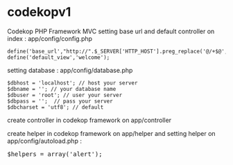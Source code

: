 # codekopv1
Codekop PHP Framework MVC
setting base url and default controller on index : app/config/config.php

    define('base_url',"http://".$_SERVER['HTTP_HOST'].preg_replace('@/+$@','',dirname($_SERVER['SCRIPT_NAME'])).'/'); 
    define('default_view','welcome');

setting database : app/config/database.php

    $dbhost = 'localhost'; // host your server
    $dbname = ''; // your database name
    $dbuser = 'root'; // user your server
    $dbpass = '';  // pass your server
    $dbcharset = 'utf8'; // default  

create controller in codekop framework on app/controller


create helper in codekop framework on app/helper and setting helper on app/config/autoload.php :

   <pre>$helpers = array('alert');</pre>



